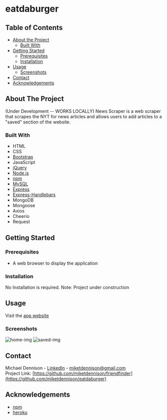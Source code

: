 # eatdaburger
## Table of Contents

* [About the Project](#about-the-project)
  * [Built With](#built-with)
* [Getting Started](#getting-started)
  * [Prerequisites](#prerequisites)
  * [Installation](#installation)
* [Usage](#usage)
  * [Screenshots](#sceenshots)
* [Contact](#contact)
* [Acknowledgements](#acknowledgements)

## About The Project
(Under Development -- WORKS LOCALLY)
News Scraper is a web scraper that scrapes the NYT for news articles and allows users to add articles to a "saved" section of the website.

### Built With
* HTML
* CSS
* [Bootstrap](https://getbootstrap.com/)
* JavaScript
* [jQuery](https://jquery.com/)
* [Node.js](https://nodejs.org/en/)
* [npm](https://www.npmjs.com/)
* [MySQL](https://expressjs.com/)
* [Express](https://expressjs.com/)
* [Express-Handlebars](https://handlebarsjs.com/)
* MongoDB
* Mongoose
* Axios
* Cheerio
* Request

## Getting Started

### Prerequisites
* A web browser to display the application


### Installation  
No Installation is required.
Note: Project under construction 

## Usage
Visit  the [app website](https://news-scrape-smu.herokuapp.com/)

### Screenshots

![home-img][home-img]
![saved-img][saved-img]


## Contact
Michael Dennison - [LinkedIn](https://linkedin.com/in/michaeltdennison) - miketdennison@gmail.com  
Project Link: [https://github.com/miketdennison/friendfinder](https://github.com/miketdennison/eatdaburger)


## Acknowledgements
* [npm](https://www.npmjs.com/)
* [heroku](https://www.heroku.com/)

<!-- IMAGES -->
[home-img]: ./readme-imgs/home.gif
[saved-img]: ./readme-imgs/saved.gif
